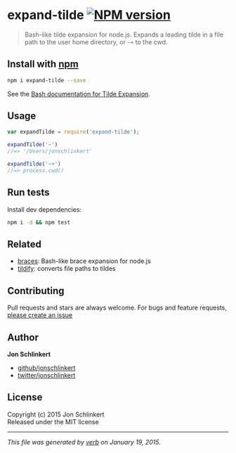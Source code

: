 # expand-tilde [![NPM version](https://badge.fury.io/js/expand-tilde.svg)](http://badge.fury.io/js/expand-tilde)

> Bash-like tilde expansion for node.js. Expands a leading tilde in a file path to the user home directory, or `~+` to the cwd.

## Install with [npm](npmjs.org)

```bash
npm i expand-tilde --save
```

See the [Bash documentation for Tilde Expansion][docs].

## Usage

```js
var expandTilde = require('expand-tilde');

expandTilde('~')
//=> '/Users/jonschlinkert'

expandTilde('~+')
//=> process.cwd()
```

## Run tests

Install dev dependencies:

```bash
npm i -d && npm test
```

## Related

- [braces](https://github.com/jonschlinkert/braces): Bash-like brace expansion for node.js
- [tildify](https://github.com/sindresorhus/tildify): converts file paths to tildes

## Contributing
Pull requests and stars are always welcome. For bugs and feature requests, [please create an issue](https://github.com/jonschlinkert/expand-tilde/issues)

## Author

**Jon Schlinkert**
 
+ [github/jonschlinkert](https://github.com/jonschlinkert)
+ [twitter/jonschlinkert](http://twitter.com/jonschlinkert) 

## License
Copyright (c) 2015 Jon Schlinkert  
Released under the MIT license

***

_This file was generated by [verb](https://github.com/assemble/verb) on January 19, 2015._

[docs]: https://www.gnu.org/software/bash/manual/html_node/Tilde-Expansion.html
